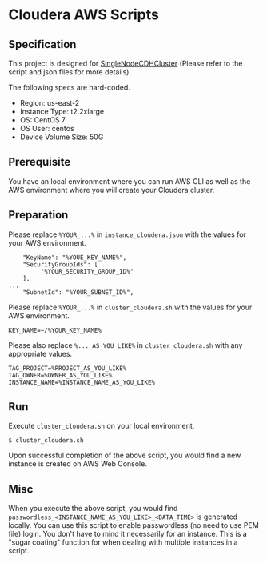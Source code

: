 # Cloudera AWS Scripts

## Specification

This project is designed for [SingleNodeCDHCluster](https://github.com/YoshiyukiKono/SingleNodeCDHCluster) (Please refer to the script and json files for more details).

The following specs are hard-coded.
- Region: us-east-2
- Instance Type: t2.2xlarge
- OS: CentOS 7
- OS User: centos
- Device Volume Size: 50G

## Prerequisite
You have an local environment where you can run AWS CLI as well as the AWS environment where you will create your Cloudera cluster.

## Preparation

Please replace `%YOUR_...%` in `instance_cloudera.json` with the values for your AWS environment.

```
    "KeyName": "%YOUE_KEY_NAME%",
    "SecurityGroupIds": [
         "%YOUR_SECURITY_GROUP_ID%"
    ],
...
    "SubnetId": "%YOUR_SUBNET_ID%",
```

Please replace `%YOUR_...%` in `cluster_cloudera.sh` with the values for your AWS environment.

```
KEY_NAME=~/%YOUR_KEY_NAME%
```

Please also replace `%..._AS_YOU_LIKE%` in `cluster_cloudera.sh` with any appropriate values.

```
TAG_PROJECT=%PROJECT_AS_YOU_LIKE%
TAG_OWNER=%OWNER_AS_YOU_LIKE%
INSTANCE_NAME=%INSTANCE_NAME_AS_YOU_LIKE%
```

## Run

Execute `cluster_cloudera.sh` on your local environment.
```
$ cluster_cloudera.sh 
```

Upon successful completion of the above script, you would find a new instance is created on AWS Web Console.

## Misc

When you execute the above script, you would find `passwordless_<INSTANCE_NAME_AS_YOU_LIKE>_<DATA_TIME>` is generated locally.
You can use this script to enable passwordless (no need to use PEM file) login. You don't have to mind it necessarily for an instance.
This is a "sugar coating" function for when dealing with multiple instances in a script.
